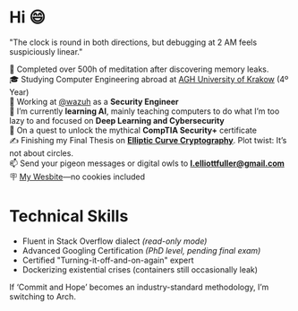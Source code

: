 # Hi 😄
"The clock is round in both directions, but debugging at 2 AM feels suspiciously linear."

🧘 Completed over 500h of meditation after discovering memory leaks.<br>
:mortar_board: Studying Computer Engineering abroad at [AGH University of Krakow](https://www.agh.edu.pl/) (4º Year)<br>
🏢 Working at [@wazuh](https://github.com/wazuh) as a **Security Engineer**<br>
:seedling: I’m currently **learning AI**, mainly teaching computers to do what I’m too lazy to and focused on **Deep Learning and Cybersecurity**<br>
🔐 On a quest to unlock the mythical **CompTIA Security+** certificate<br>
✍️ Finishing my Final Thesis on [**Elliptic Curve Cryptography**](https://en.wikipedia.org/wiki/Elliptic-curve_cryptography). Plot twist: It’s not about circles.<br>
📫 Send your pigeon messages or digital owls to **l.elliottfuller@gmail.com**<br>
🪧 [My Wesbite](https://leonfullxr.github.io/MyWebsite/)—no cookies included<br>

# Technical Skills
* Fluent in Stack Overflow dialect *(read-only mode)*
* Advanced Googling Certification *(PhD level, pending final exam)*
* Certified "Turning-it-off-and-on-again" expert
* Dockerizing existential crises (containers still occasionally leak)

If ‘Commit and Hope’ becomes an industry-standard methodology, I’m switching to Arch.
